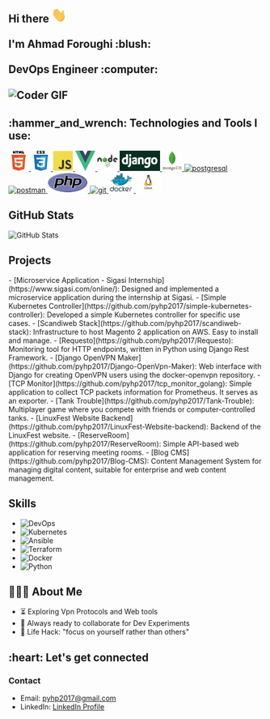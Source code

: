 <h2 align="left">
 <abc>
  <br>Hi there <img src="https://raw.githubusercontent.com/pyhp2017/pyhp2017/main/110234147-e3259600-7f4e-11eb-95be-0c4047144dea.gif" width="30"><br>
  <br> I'm Ahmad Foroughi :blush:<br>
  <br> DevOps Engineer :computer:<br>
  <br>
    <img align="center" src="https://media.giphy.com/media/SWoSkN6DxTszqIKEqv/giphy.gif" alt="Coder GIF" width="500">
 </abc>
</h2>

<h2 align="left">:hammer_and_wrench: Technologies and Tools I use:</h2>
<p align="left">
  <a href="https://www.w3.org/html/" target="_blank"> <img src="https://raw.githubusercontent.com/devicons/devicon/master/icons/html5/html5-original-wordmark.svg" alt="html5" width="40" height="40"/> </a>
  <a href="https://www.w3schools.com/css/" target="_blank"> <img src="https://raw.githubusercontent.com/devicons/devicon/master/icons/css3/css3-original-wordmark.svg" alt="css3" width="40" height="40"/> </a>
  <a href="https://developer.mozilla.org/en-US/docs/Web/JavaScript" target="_blank"> <img src="https://raw.githubusercontent.com/devicons/devicon/master/icons/javascript/javascript-original.svg" alt="javascript" width="40" height="40"/> </a>
  <a href="https://vuejs.org/" target="_blank"> <img src="https://raw.githubusercontent.com/pyhp2017/pyhp2017/main/1200px-Vue.js_Logo_2.svg.png" alt="vuejs" width="40" height="40"/> </a>
  <a href="https://nodejs.org" target="_blank"> <img src="https://raw.githubusercontent.com/devicons/devicon/master/icons/nodejs/nodejs-original-wordmark.svg" alt="nodejs" width="40" height="40"/> </a>
  <a href="https://www.djangoproject.com" target="_blank"> <img src="https://raw.githubusercontent.com/pyhp2017/pyhp2017/main/0_zwm6LgCEadPeVdnA.png" alt="django" width="80" height="40"/> </a>
  <a href="https://www.mongodb.com/" target="_blank"> <img src="https://raw.githubusercontent.com/devicons/devicon/master/icons/mongodb/mongodb-original-wordmark.svg" alt="mongodb" width="40" height="40"/> </a>
  <a href="https://www.postgresql.org/" target="_blank"> <img src="https://upload.wikimedia.org/wikipedia/commons/thumb/2/29/Postgresql_elephant.svg/1200px-Postgresql_elephant.svg.png" alt="postgresql" width="40" height="40"/> </a>
  <a href="https://www.postman.com/" target="_blank"> <img src="https://www.vectorlogo.zone/logos/getpostman/getpostman-icon.svg" alt="postman" width="40" height="40"/> </a>
  <a href="https://www.php.net/" target="_blank"> <img src="https://raw.githubusercontent.com/pyhp2017/pyhp2017/b7a031310bf8970e0947bd305a82a02e8c6e340f/PHP-logo.svg" alt="php" width="80" height="40"/> </a>
  <a href="https://git-scm.com/" target="_blank"> <img src="https://www.vectorlogo.zone/logos/git-scm/git-scm-icon.svg" alt="git" width="40" height="40"/> </a>
  <a href="https://docker.com/" target="_blank"> <img src="https://github.com/pyhp2017/pyhp2017/blob/main/homepage-docker-logo.png?raw=true" alt="docker" width="50" height="40"/> </a>
  <a href="https://www.linux.org/" target="_blank"> <img src="https://github.com/pyhp2017/pyhp2017/blob/main/5ca13d8453042.image.jpg?raw=true" alt="linux" width="50" height="40"/> </a>
 </p>

<h2 align="left">GitHub Stats</h2>
<p align="left">
  <img src="https://github-readme-stats.vercel.app/api?username=pyhp2017&show_icons=true&theme=radical" alt="GitHub Stats">
</p>

<h2 align="left">Projects</h2>
- [Microservice Application - Sigasi Internship](https://www.sigasi.com/online/): Designed and implemented a microservice application during the internship at Sigasi.
- [Simple Kubernetes Controller](https://github.com/pyhp2017/simple-kubernetes-controller): Developed a simple Kubernetes controller for specific use cases.
- [Scandiweb Stack](https://github.com/pyhp2017/scandiweb-stack): Infrastructure to host Magento 2 application on AWS. Easy to install and manage.
- [Requesto](https://github.com/pyhp2017/Requesto): Monitoring tool for HTTP endpoints, written in Python using Django Rest Framework.
- [Django OpenVPN Maker](https://github.com/pyhp2017/Django-OpenVpn-Maker): Web interface with Django for creating OpenVPN users using the docker-openvpn repository.
- [TCP Monitor](https://github.com/pyhp2017/tcp_monitor_golang): Simple application to collect TCP packets information for Prometheus. It serves as an exporter.
- [Tank Trouble](https://github.com/pyhp2017/Tank-Trouble): Multiplayer game where you compete with friends or computer-controlled tanks.
- [LinuxFest Website Backend](https://github.com/pyhp2017/LinuxFest-Website-backend): Backend of the LinuxFest website.
- [ReserveRoom](https://github.com/pyhp2017/ReserveRoom): Simple API-based web application for reserving meeting rooms.
- [Blog CMS](https://github.com/pyhp2017/Blog-CMS): Content Management System for managing digital content, suitable for enterprise and web content management.

<h2 align="left">Skills</h2>

- ![DevOps](https://img.shields.io/badge/DevOps-Expert-blue)
- ![Kubernetes](https://img.shields.io/badge/Kubernetes-Advanced-blue)
- ![Ansible](https://img.shields.io/badge/Ansible-Advanced-blue)
- ![Terraform](https://img.shields.io/badge/Terraform-Intermediate-yellow)
- ![Docker](https://img.shields.io/badge/Docker-Advanced-blue)
- ![Python](https://img.shields.io/badge/Python-Advanced-blue)

<h2 align="left">👨🏻‍💻 About Me</h2>

- :hourglass_flowing_sand: Exploring Vpn Protocols and Web tools
- :rocket: Always ready to collaborate for Dev Experiments
- :dart: Life Hack: "focus on yourself rather than others"

<h2 align="left">:heart: Let's get connected</h2>

### Contact

- Email: pyhp2017@gmail.com
- LinkedIn: [LinkedIn Profile](https://www.linkedin.com/in/ahmad-foroughi)
